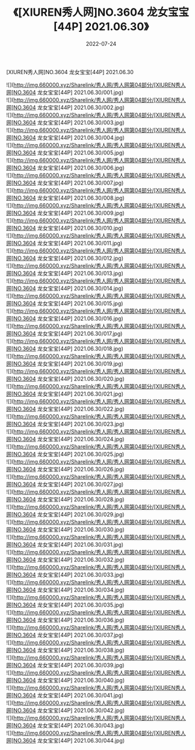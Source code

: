﻿---
layout: post
title:  《[XIUREN秀人网]NO.3604 龙女宝宝[44P] 2021.06.30》
date:   2022-07-24
img: http://img.660000.xyz/Sharelink/秀人网/秀人网第04部分/[XIUREN秀人网]NO.3604 龙女宝宝[44P] 2021.06.30/000.jpg
categories: [美女, 清纯, 唯美]
---

[XIUREN秀人网]NO.3604 龙女宝宝[44P] 2021.06.30

 ![](http://img.660000.xyz/Sharelink/秀人网/秀人网第04部分/[XIUREN秀人网]NO.3604 龙女宝宝[44P] 2021.06.30/001.jpg) <br>![](http://img.660000.xyz/Sharelink/秀人网/秀人网第04部分/[XIUREN秀人网]NO.3604 龙女宝宝[44P] 2021.06.30/002.jpg) <br>![](http://img.660000.xyz/Sharelink/秀人网/秀人网第04部分/[XIUREN秀人网]NO.3604 龙女宝宝[44P] 2021.06.30/003.jpg) <br>![](http://img.660000.xyz/Sharelink/秀人网/秀人网第04部分/[XIUREN秀人网]NO.3604 龙女宝宝[44P] 2021.06.30/004.jpg) <br>![](http://img.660000.xyz/Sharelink/秀人网/秀人网第04部分/[XIUREN秀人网]NO.3604 龙女宝宝[44P] 2021.06.30/005.jpg) <br>![](http://img.660000.xyz/Sharelink/秀人网/秀人网第04部分/[XIUREN秀人网]NO.3604 龙女宝宝[44P] 2021.06.30/006.jpg) <br>![](http://img.660000.xyz/Sharelink/秀人网/秀人网第04部分/[XIUREN秀人网]NO.3604 龙女宝宝[44P] 2021.06.30/007.jpg) <br>![](http://img.660000.xyz/Sharelink/秀人网/秀人网第04部分/[XIUREN秀人网]NO.3604 龙女宝宝[44P] 2021.06.30/008.jpg) <br>![](http://img.660000.xyz/Sharelink/秀人网/秀人网第04部分/[XIUREN秀人网]NO.3604 龙女宝宝[44P] 2021.06.30/009.jpg) <br>![](http://img.660000.xyz/Sharelink/秀人网/秀人网第04部分/[XIUREN秀人网]NO.3604 龙女宝宝[44P] 2021.06.30/010.jpg) <br>![](http://img.660000.xyz/Sharelink/秀人网/秀人网第04部分/[XIUREN秀人网]NO.3604 龙女宝宝[44P] 2021.06.30/011.jpg) <br>![](http://img.660000.xyz/Sharelink/秀人网/秀人网第04部分/[XIUREN秀人网]NO.3604 龙女宝宝[44P] 2021.06.30/012.jpg) <br>![](http://img.660000.xyz/Sharelink/秀人网/秀人网第04部分/[XIUREN秀人网]NO.3604 龙女宝宝[44P] 2021.06.30/013.jpg) <br>![](http://img.660000.xyz/Sharelink/秀人网/秀人网第04部分/[XIUREN秀人网]NO.3604 龙女宝宝[44P] 2021.06.30/014.jpg) <br>![](http://img.660000.xyz/Sharelink/秀人网/秀人网第04部分/[XIUREN秀人网]NO.3604 龙女宝宝[44P] 2021.06.30/015.jpg) <br>![](http://img.660000.xyz/Sharelink/秀人网/秀人网第04部分/[XIUREN秀人网]NO.3604 龙女宝宝[44P] 2021.06.30/016.jpg) <br>![](http://img.660000.xyz/Sharelink/秀人网/秀人网第04部分/[XIUREN秀人网]NO.3604 龙女宝宝[44P] 2021.06.30/017.jpg) <br>![](http://img.660000.xyz/Sharelink/秀人网/秀人网第04部分/[XIUREN秀人网]NO.3604 龙女宝宝[44P] 2021.06.30/018.jpg) <br>![](http://img.660000.xyz/Sharelink/秀人网/秀人网第04部分/[XIUREN秀人网]NO.3604 龙女宝宝[44P] 2021.06.30/019.jpg) <br>![](http://img.660000.xyz/Sharelink/秀人网/秀人网第04部分/[XIUREN秀人网]NO.3604 龙女宝宝[44P] 2021.06.30/020.jpg) <br>![](http://img.660000.xyz/Sharelink/秀人网/秀人网第04部分/[XIUREN秀人网]NO.3604 龙女宝宝[44P] 2021.06.30/021.jpg) <br>![](http://img.660000.xyz/Sharelink/秀人网/秀人网第04部分/[XIUREN秀人网]NO.3604 龙女宝宝[44P] 2021.06.30/022.jpg) <br>![](http://img.660000.xyz/Sharelink/秀人网/秀人网第04部分/[XIUREN秀人网]NO.3604 龙女宝宝[44P] 2021.06.30/023.jpg) <br>![](http://img.660000.xyz/Sharelink/秀人网/秀人网第04部分/[XIUREN秀人网]NO.3604 龙女宝宝[44P] 2021.06.30/024.jpg) <br>![](http://img.660000.xyz/Sharelink/秀人网/秀人网第04部分/[XIUREN秀人网]NO.3604 龙女宝宝[44P] 2021.06.30/025.jpg) <br>![](http://img.660000.xyz/Sharelink/秀人网/秀人网第04部分/[XIUREN秀人网]NO.3604 龙女宝宝[44P] 2021.06.30/026.jpg) <br>![](http://img.660000.xyz/Sharelink/秀人网/秀人网第04部分/[XIUREN秀人网]NO.3604 龙女宝宝[44P] 2021.06.30/027.jpg) <br>![](http://img.660000.xyz/Sharelink/秀人网/秀人网第04部分/[XIUREN秀人网]NO.3604 龙女宝宝[44P] 2021.06.30/028.jpg) <br>![](http://img.660000.xyz/Sharelink/秀人网/秀人网第04部分/[XIUREN秀人网]NO.3604 龙女宝宝[44P] 2021.06.30/029.jpg) <br>![](http://img.660000.xyz/Sharelink/秀人网/秀人网第04部分/[XIUREN秀人网]NO.3604 龙女宝宝[44P] 2021.06.30/030.jpg) <br>![](http://img.660000.xyz/Sharelink/秀人网/秀人网第04部分/[XIUREN秀人网]NO.3604 龙女宝宝[44P] 2021.06.30/031.jpg) <br>![](http://img.660000.xyz/Sharelink/秀人网/秀人网第04部分/[XIUREN秀人网]NO.3604 龙女宝宝[44P] 2021.06.30/032.jpg) <br>![](http://img.660000.xyz/Sharelink/秀人网/秀人网第04部分/[XIUREN秀人网]NO.3604 龙女宝宝[44P] 2021.06.30/033.jpg) <br>![](http://img.660000.xyz/Sharelink/秀人网/秀人网第04部分/[XIUREN秀人网]NO.3604 龙女宝宝[44P] 2021.06.30/034.jpg) <br>![](http://img.660000.xyz/Sharelink/秀人网/秀人网第04部分/[XIUREN秀人网]NO.3604 龙女宝宝[44P] 2021.06.30/035.jpg) <br>![](http://img.660000.xyz/Sharelink/秀人网/秀人网第04部分/[XIUREN秀人网]NO.3604 龙女宝宝[44P] 2021.06.30/036.jpg) <br>![](http://img.660000.xyz/Sharelink/秀人网/秀人网第04部分/[XIUREN秀人网]NO.3604 龙女宝宝[44P] 2021.06.30/037.jpg) <br>![](http://img.660000.xyz/Sharelink/秀人网/秀人网第04部分/[XIUREN秀人网]NO.3604 龙女宝宝[44P] 2021.06.30/038.jpg) <br>![](http://img.660000.xyz/Sharelink/秀人网/秀人网第04部分/[XIUREN秀人网]NO.3604 龙女宝宝[44P] 2021.06.30/039.jpg) <br>![](http://img.660000.xyz/Sharelink/秀人网/秀人网第04部分/[XIUREN秀人网]NO.3604 龙女宝宝[44P] 2021.06.30/040.jpg) <br>![](http://img.660000.xyz/Sharelink/秀人网/秀人网第04部分/[XIUREN秀人网]NO.3604 龙女宝宝[44P] 2021.06.30/041.jpg) <br>![](http://img.660000.xyz/Sharelink/秀人网/秀人网第04部分/[XIUREN秀人网]NO.3604 龙女宝宝[44P] 2021.06.30/042.jpg) <br>![](http://img.660000.xyz/Sharelink/秀人网/秀人网第04部分/[XIUREN秀人网]NO.3604 龙女宝宝[44P] 2021.06.30/043.jpg) <br>![](http://img.660000.xyz/Sharelink/秀人网/秀人网第04部分/[XIUREN秀人网]NO.3604 龙女宝宝[44P] 2021.06.30/044.jpg) <br>